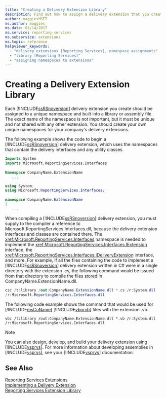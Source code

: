 ```yaml
---
title: "Creating a Delivery Extension Library"
description: Find out how to assign a delivery extension that you create in Reporting Services to a unique namespace and build it into a library or assembly file.
author: maggiesMSFT
ms.author: maggies
ms.date: 03/14/2017
ms.service: reporting-services
ms.subservice: extensions
ms.topic: reference
helpviewer_keywords:
  - "delivery extensions [Reporting Services], namespace assignments"
  - "library [Reporting Services]"
  - "assigning namespaces to extensions"
---
```

# Creating a Delivery Extension Library
  Each [!INCLUDE[ssRSnoversion](../../../includes/ssrsnoversion-md.md)] delivery extension you create should be assigned to a unique namespace and built into a library or assembly file. The exact name of the namespace is not important, but it must be unique and not shared with any other extension. You should create your own unique namespaces for your company's delivery extensions.  
  
 The following example shows the code to begin a [!INCLUDE[ssRSnoversion](../../../includes/ssrsnoversion-md.md)] delivery extension, which uses the namespaces that contain the delivery interfaces and any utility classes.  
  
```vb  
Imports System  
Imports Microsoft.ReportingServices.Interfaces  
  
Namespace CompanyName.ExtensionName  
   ...  
```  
  
```csharp  
using System;  
using Microsoft.ReportingServices.Interfaces;  
  
namespace CompanyName.ExtensionName  
{  
   ...  
```  
  
 When compiling a [!INCLUDE[ssRSnoversion](../../../includes/ssrsnoversion-md.md)] delivery extension, you must supply to the compiler a reference to Microsoft.ReportingServices.Interfaces.dll, because the delivery extension interfaces and classes are contained there. The <xref:Microsoft.ReportingServices.Interfaces> namespace is needed to implement the <xref:Microsoft.ReportingServices.Interfaces.IExtension> interface, the <xref:Microsoft.ReportingServices.Interfaces.IDeliveryExtension> interface, and more. For example, if all the files containing the code to implement a [!INCLUDE[ssRSnoversion](../../../includes/ssrsnoversion-md.md)] delivery extension written in C# were in a single directory with the extension .cs, the following command would be issued from that directory to compile the files stored in CompanyName.ExtensionName.dll.  
  
```csharp  
csc /t:library /out:CompanyName.ExtensionName.dll *.cs /r:System.dll   
/r:Microsoft.ReportingServices.Interfaces.dll  
```  
  
 The following code example shows the command that would be used for [!INCLUDE[msCoName](../../../includes/msconame-md.md)] [!INCLUDE[vbprvb](../../../includes/vbprvb-md.md)] files with the extension .vb.  
  
```vb  
vbc /t:library /out:CompanyName.ExtensionName.dll *.vb /r:System.dll   
/r:Microsoft.ReportingServices.Interfaces.dll  
```  
  
> [!NOTE]  
>  You can also design, develop, and build your delivery extension using [!INCLUDE[vsprvs](../../../includes/vsprvs-md.md)]. For more information about developing assemblies in [!INCLUDE[vsprvs](../../../includes/vsprvs-md.md)], see your [!INCLUDE[vsprvs](../../../includes/vsprvs-md.md)] documentation.  
  
## See Also  
 [Reporting Services Extensions](../../../reporting-services/extensions/reporting-services-extensions.md)   
 [Implementing a Delivery Extension](../../../reporting-services/extensions/delivery-extension/implementing-a-delivery-extension.md)   
 [Reporting Services Extension Library](../../../reporting-services/extensions/reporting-services-extension-library.md)  
  
  
